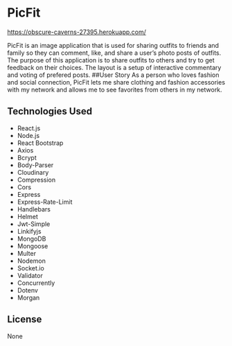 # PicFit
https://obscure-caverns-27395.herokuapp.com/

PicFit is an image application that is used for sharing outfits to friends and family so they can comment, like,  and share a user’s photo posts of outfits. The purpose of this application is to share outfits to others and try to get feedback on their choices.  The layout is a setup of interactive commentary and voting of prefered posts.
##User Story
As a person who loves fashion and social connection, PicFit lets me share clothing and fashion accessories with my network and allows me to see favorites from others in my network. 

## Technologies Used
- React.js
- Node.js
- React Bootstrap
- Axios
- Bcrypt
- Body-Parser
- Cloudinary
- Compression
- Cors
- Express
- Express-Rate-Limit
- Handlebars
- Helmet
- Jwt-Simple
- Linkifyjs
- MongoDB
- Mongoose
- Multer
- Nodemon
- Socket.io
- Validator
- Concurrently
- Dotenv
- Morgan

## License
None

